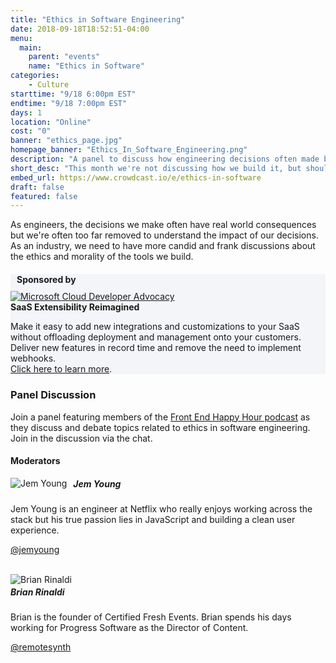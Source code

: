 ```yaml
---
title: "Ethics in Software Engineering"
date: 2018-09-18T18:52:51-04:00
menu:
  main:
    parent: "events"
    name: "Ethics in Software"
categories:
    - Culture
starttime: "9/18 6:00pm EST"
endtime: "9/18 7:00pm EST"
days: 1
location: "Online"
cost: "0"
banner: "ethics_page.jpg"
homepage_banner: "Ethics_In_Software_Engineering.png"
description: "A panel to discuss how engineering decisions often made by developers can impact the real world."
short_desc: "This month we're not discussing how we build it, but should we."
embed_url: https://www.crowdcast.io/e/ethics-in-software
draft: false
featured: false
---
```


As engineers, the decisions we make often have real world consequences but we're often too far removed to understand the impact of our decisions. As an industry, we need to have more candid and frank discussions about the ethics and morality of the tools we build.

<div class="container" style="background-color:#f4f5f9;margin-top:20px;margin-bottom:20px;">
  <div class="row">
    <h4 style="margin: 10px;">Sponsored by</h4>
  </div>
  <div class="row">
    <div class="col-md-4 col-sm-4">
      <a href="https://goextend.io/?utm_source=Certified%20Fresh%20Events&utm_medium=sponsorship&utm_campaign=fresh%20events%20sponsorship"><img src="/img/banners/Extend_Logo.png" alt="Microsoft Cloud Developer Advocacy"></a>
    </div>
    <div class="col-md-8 col-sm-8">
      <strong>SaaS Extensibility Reimagined</strong><br>
      <p>Make it easy to add new integrations and customizations to your SaaS without offloading deployment and management onto your customers. Deliver new features in record time and remove the need to implement webhooks.<br><a href="https://goextend.io/?utm_source=Certified%20Fresh%20Events&utm_medium=sponsorship&utm_campaign=fresh%20events%20sponsorship">Click here to learn more</a>.
    </div>
  </div>
</div>

### Panel Discussion

Join a panel featuring members of the [Front End Happy Hour podcast](http://frontendhappyhour.com/) as they discuss and debate topics related to ethics in software engineering. Join in the discussion via the chat.

#### Moderators

<img src="/img/speakers/jemyoung.jpg" style="float:left;margin-right: 10px;" alt="Jem Young">

##### Jem Young

Jem Young is an engineer at Netflix who really enjoys working across the stack but his true passion lies in JavaScript and building a clean user experience.

<i class="fa fa-twitter" aria-hidden="true"></i> [@jemyoung](https://twitter.com/jemyoung)

<br style="clear:both;">

<img src="/img/speakers/brianrinaldi.jpg" style="float:left;margin-right: 10px;" alt="Brian Rinaldi">

##### Brian Rinaldi

Brian is the founder of Certified Fresh Events. Brian spends his days working for Progress Software as the Director of Content.

<i class="fa fa-twitter" aria-hidden="true"></i> [@remotesynth](https://twitter.com/remotesynth)

